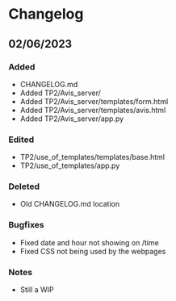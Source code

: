 # Changelog

## 02/06/2023

### Added
- CHANGELOG.md 
- Added TP2/Avis_server/
- Added TP2/Avis_server/templates/form.html
- Added TP2/Avis_server/templates/avis.html
- Added TP2/Avis_server/app.py

### Edited
- TP2/use_of_templates/templates/base.html
- TP2/use_of_templates/app.py

### Deleted
- Old CHANGELOG.md location

### Bugfixes
- Fixed date and hour not showing on /time
- Fixed CSS not being used by the webpages

### Notes
- Still a WIP
